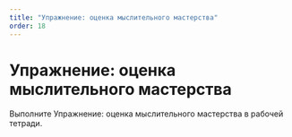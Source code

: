 ```yaml
---
title: "Упражнение: оценка мыслительного мастерства"
order: 18
---
```


# Упражнение: оценка мыслительного мастерства

Выполните Упражнение: оценка мыслительного мастерства в рабочей тетради.